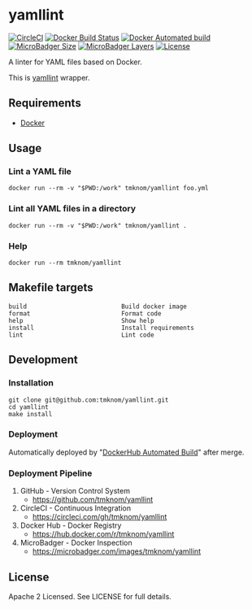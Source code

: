 # yamllint

[![CircleCI](https://circleci.com/gh/tmknom/yamllint.svg?style=svg)](https://circleci.com/gh/tmknom/yamllint)
[![Docker Build Status](https://img.shields.io/docker/build/tmknom/yamllint.svg)](https://hub.docker.com/r/tmknom/yamllint/builds/)
[![Docker Automated build](https://img.shields.io/docker/automated/tmknom/yamllint.svg)](https://hub.docker.com/r/tmknom/yamllint/)
[![MicroBadger Size](https://img.shields.io/microbadger/image-size/tmknom/yamllint.svg)](https://microbadger.com/images/tmknom/yamllint)
[![MicroBadger Layers](https://img.shields.io/microbadger/layers/tmknom/yamllint.svg)](https://microbadger.com/images/tmknom/yamllint)
[![License](https://img.shields.io/github/license/tmknom/yamllint.svg)](https://opensource.org/licenses/Apache-2.0)

A linter for YAML files based on Docker.

This is [yamllint](https://github.com/adrienverge/yamllint) wrapper.

## Requirements

- [Docker](https://www.docker.com/)

## Usage

### Lint a YAML file

```shell
docker run --rm -v "$PWD:/work" tmknom/yamllint foo.yml
```

### Lint all YAML files in a directory

```shell
docker run --rm -v "$PWD:/work" tmknom/yamllint .
```

### Help

```shell
docker run --rm tmknom/yamllint
```

## Makefile targets

```text
build                          Build docker image
format                         Format code
help                           Show help
install                        Install requirements
lint                           Lint code
```

## Development

### Installation

```shell
git clone git@github.com:tmknom/yamllint.git
cd yamllint
make install
```

### Deployment

Automatically deployed by "[DockerHub Automated Build](https://docs.docker.com/docker-hub/builds/)" after merge.

### Deployment Pipeline

1. GitHub - Version Control System
   - <https://github.com/tmknom/yamllint>
2. CircleCI - Continuous Integration
   - <https://circleci.com/gh/tmknom/yamllint>
3. Docker Hub - Docker Registry
   - <https://hub.docker.com/r/tmknom/yamllint>
4. MicroBadger - Docker Inspection
   - <https://microbadger.com/images/tmknom/yamllint>

## License

Apache 2 Licensed. See LICENSE for full details.
